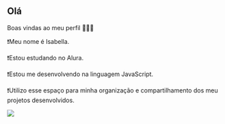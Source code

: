 ## Olá
Boas vindas ao meu perfil 💟💟💟

❗Meu nome é Isabella.

❗Estou estudando no Alura.

❗Estou me desenvolvendo na linguagem JavaScript.

❗Utilizo esse espaço para minha organização e compartilhamento dos meu projetos desenvolvidos.

![](https://media1.tenor.com/m/Nm7YMcQKk1sAAAAC/popi555.gif)
<!--
**Zabella00/Zabella00** is a ✨ _special_ ✨ repository because its `README.md` (this file) appears on your GitHub profile.

Here are some ideas to get you started:

- 🔭 I’m currently working on ...
- 🌱 I’m currently learning ...
- 👯 I’m looking to collaborate on ...
- 🤔 I’m looking for help with ...
- 💬 Ask me about ...
- 📫 How to reach me: ...
- 😄 Pronouns: ...
- ⚡ Fun fact: ...
-->
